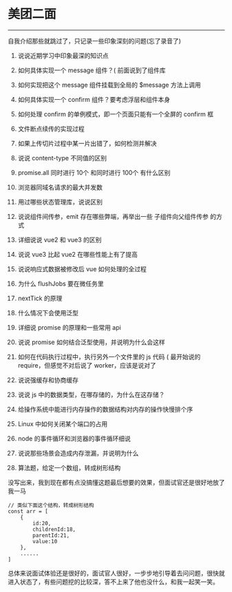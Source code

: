 # 美团二面

---

自我介绍那些就跳过了，只记录一些印象深刻的问题(忘了录音了)

1. 说说近期学习中印象最深的知识点

2. 如何具体实现一个 message 组件？( 前面说到了组件库

3. 如何实现把这个 message 组件挂载到全局的 $message 方法上调用

4. 如何具体实现一个 confirm 组件？要考虑浮层和组件本身

5. 如何处理 confirm 的单例模式，即一个页面只能有一个全屏的 confirm 框

6. 文件断点续传的实现过程

7. 如果上传切片过程中某一片出错了，如何检测并解决

8. 说说 content-type 不同值的区别

9. promise.all 同时进行 10个 和同时进行 100个 有什么区别

10. 浏览器同域名请求的最大并发数

11. 用过哪些状态管理库，说说区别

12. 说说组件间传参，emit 存在哪些弊端，再举出一些 子组件向父组件传参 的方式

13. 详细说说 vue2 和 vue3 的区别

14. 说说 vue3 比起 vue2 在哪些性能上有了提高

15. 说说响应式数据被修改后 vue 如何处理的全过程

16. 为什么 flushJobs 要在微任务里

17. nextTick 的原理

18. 什么情况下会使用泛型

19. 详细说 promise 的原理和一些常用 api

20. 说说 promise 如何结合泛型使用，并说明为什么会这样

21. 如何在代码执行过程中，执行另外一个文件里的 js 代码 ( 最开始说的require，但感觉不对后说了 worker，应该是说对了

22. 说说强缓存和协商缓存

23. 说说 js 中的数据类型，在哪存储的，为什么在这存储？

24. 给操作系统中能进行内存操作的数据结构对内存的操作快慢排个序

25. Linux 中如何关闭某个端口的占用

26. node 的事件循环和浏览器的事件循环细说

27. 说说那些场景会造成内存泄漏，并说明为什么

28. 算法题，给定一个数组，转成树形结构

没写出来，我到现在都有点没搞懂这题最后想要的效果，但面试官还是很好地放了我一马

```tsx
// 类似下面这个结构，转成树形结构
const arr = [
    {
        id:20,
        childrenId:18,
        parentId:21,
        value:10
    },
    ......
]
```

总体来说面试体验还是很好的，面试官人很好，一步步地引导着去问问题，很快就进入状态了，有些问题挖的比较深，答不上来了他也没什么，和我一起笑一笑。